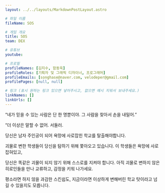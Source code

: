 ```yaml
---
layout: ../../layouts/MarkdownPostLayout.astro

# 파일 이름
fileName: SOS

# 게임 개요
title: SOS
team: DEX

# 유튜브
youtube:

# 프로필
profileNames: [김지수, 함동욱]
profileRoles: [기획자 및 그래픽 디자이너, 프로그래머]
profileEmails: [songhase@naver.com, velodeper@gmail.com]
profilePages: [null, null]

# 링크 (표시 원하는 링크 있으면 넣어주시고, 없으면 예시 지워서 보내주세요.)
linkNames: []
linkUrls: []
---
```


“네가 믿을 수 있는 사람은 단 한 명뿐이야. 그 사람을 찾아서 손을 내밀어.”

“더 이상은 말할 수 없어. 서둘러.

당신은 남자 주인공이 되어 욕망에 사로잡힌 학교를 탈출해야합니다.

괴물로 변한 학생들이 당신을 탐하기 위해 쫓아오고 있습니다. 이 학생들은 욕망에 사로잡혀있고,

당신은 똑같은 괴물이 되지 않기 위해 스스로를 지켜야 합니다. 아직 괴물로 변하지 않은 히로인들을 만나 교류하고, 감정을 키워 나가세요.

평소라면 하지 않을 과감한 스킨쉽도, 지금이라면 이상하게 변해버린 학교 탓이라고 넘길 수 있을지도 모릅니다.
